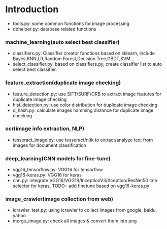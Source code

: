 # Introduction

* tools.py: some common functions for image processing
* dbhelper.py: database related functions

### machine_learning(auto select best classifier) 
* classifiers.py: Classifier creator functions based on sklearn, include Bayes,KNN,LR,Random Forest,Decision Tree,GBDT,SVM...
* select_classifier.py: based on classifiers.py, create classifier list to auto select best classifier.

### feature_extraction(duplicate image checking) 

* feature_detection.py: use SIFT/SURF/ORB to extract image features for duplicate image checking
* hist_detection.py: use color distribution for duplicate image checking
* d_hash.py: calculate images hamming distance for duplicate image checking

### ocr(image info extraction, NLP) 
* tesseract_image.py: use tesseract/nltk to extract/analyze text from images for document classification

### deep_learning(CNN models for fine-tune)
* vgg16_tensorflow.py: VGG16 for tensorflow
* vgg16-keras.py: VGG16 for keras
* cnn.py: integrate VGG16/VGG19/InceptionV3/Xception/ResNet50 cnn selector for keras, TODO:: add finetune based on vgg16-keras.py

### image_crawler(image collection from web)
* icrawler_test.py: using icrawler to collect images from google, baidu, yahoo
* merge_image.py: check all images & convert them into png
